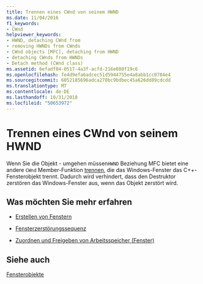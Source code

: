 ```yaml
---
title: Trennen eines CWnd von seinem HWND
ms.date: 11/04/2016
f1_keywords:
- CWnd
helpviewer_keywords:
- HWND, detaching CWnd from
- removing HWNDs from CWnds
- CWnd objects [MFC], detaching from HWND
- detaching CWnds from HWNDs
- Detach method (CWnd class)
ms.assetid: 6efadf84-0517-4a3f-acfd-216e088f19c6
ms.openlocfilehash: fe4d9efa6adcec51d5944755e4a8abb1cc0784e4
ms.sourcegitcommit: 6052185696adca270bc9bdbec45a626dd89cdcdd
ms.translationtype: MT
ms.contentlocale: de-DE
ms.lasthandoff: 10/31/2018
ms.locfileid: "50653972"
---
```

# <a name="detaching-a-cwnd-from-its-hwnd"></a>Trennen eines CWnd von seinem HWND

Wenn Sie die Objekt - umgehen müssen`HWND` Beziehung MFC bietet eine andere `CWnd` Member-Funktion [trennen](../mfc/reference/cwnd-class.md#detach), die das Windows-Fenster das C++-Fensterobjekt trennt. Dadurch wird verhindert, dass den Destruktor zerstören das Windows-Fenster aus, wenn das Objekt zerstört wird.

## <a name="what-do-you-want-to-know-more-about"></a>Was möchten Sie mehr erfahren

- [Erstellen von Fenstern](../mfc/creating-windows.md)

- [Fensterzerstörungssequenz](../mfc/window-destruction-sequence.md)

- [Zuordnen und Freigeben von Arbeitsspeicher (Fenster)](../mfc/allocating-and-deallocating-window-memory.md)

## <a name="see-also"></a>Siehe auch

[Fensterobjekte](../mfc/window-objects.md)

